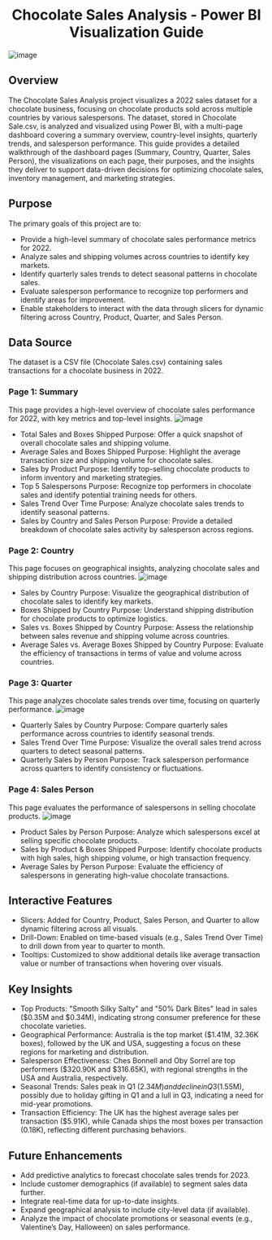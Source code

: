 <h1 align="center"> Chocolate Sales Analysis - Power BI Visualization Guide</h1>

![image](https://github.com/user-attachments/assets/b7b8636a-4e37-4c5b-a611-896ef0b6f9f9)

## Overview
The Chocolate Sales Analysis project visualizes a 2022 sales dataset for a chocolate business, focusing on chocolate products sold across multiple countries by various salespersons. The dataset, stored in Chocolate Sale.csv, is analyzed and visualized using Power BI, with a multi-page dashboard covering a summary overview, country-level insights, quarterly trends, and salesperson performance. This guide provides a detailed walkthrough of the dashboard pages (Summary, Country, Quarter, Sales Person), the visualizations on each page, their purposes, and the insights they deliver to support data-driven decisions for optimizing chocolate sales, inventory management, and marketing strategies.

## Purpose
The primary goals of this project are to:
- Provide a high-level summary of chocolate sales performance metrics for 2022.
- Analyze sales and shipping volumes across countries to identify key markets.
- Identify quarterly sales trends to detect seasonal patterns in chocolate sales.
- Evaluate salesperson performance to recognize top performers and identify areas for improvement.
- Enable stakeholders to interact with the data through slicers for dynamic filtering across Country, Product, Quarter, and Sales Person.

## Data Source
The dataset is a CSV file (Chocolate Sales.csv) containing sales transactions for a chocolate business in 2022.

### Page 1: Summary
This page provides a high-level overview of chocolate sales performance for 2022, with key metrics and top-level insights.
![image](https://github.com/user-attachments/assets/e94e1800-20fd-4f9b-ab3a-962eccd8fef5)

- Total Sales and Boxes Shipped
Purpose: Offer a quick snapshot of overall chocolate sales and shipping volume.
- Average Sales and Boxes Shipped
Purpose: Highlight the average transaction size and shipping volume for chocolate sales.
- Sales by Product
Purpose: Identify top-selling chocolate products to inform inventory and marketing strategies.
- Top 5 Salespersons
Purpose: Recognize top performers in chocolate sales and identify potential training needs for others.
- Sales Trend Over Time
Purpose: Analyze chocolate sales trends to identify seasonal patterns.
- Sales by Country and Sales Person
Purpose: Provide a detailed breakdown of chocolate sales activity by salesperson across regions.

### Page 2: Country
This page focuses on geographical insights, analyzing chocolate sales and shipping distribution across countries.
![image](https://github.com/user-attachments/assets/1032e00c-e239-4c18-9110-747d9e93b6a2)

- Sales by Country
Purpose: Visualize the geographical distribution of chocolate sales to identify key markets.
- Boxes Shipped by Country
Purpose: Understand shipping distribution for chocolate products to optimize logistics.
- Sales vs. Boxes Shipped by Country
Purpose: Assess the relationship between sales revenue and shipping volume across countries.
- Average Sales vs. Average Boxes Shipped by Country
Purpose: Evaluate the efficiency of transactions in terms of value and volume across countries.

### Page 3: Quarter
This page analyzes chocolate sales trends over time, focusing on quarterly performance.
![image](https://github.com/user-attachments/assets/bc8c4da1-7096-430b-a938-ab1bf2ea44f4)

- Quarterly Sales by Country
Purpose: Compare quarterly sales performance across countries to identify seasonal trends.
- Sales Trend Over Time
Purpose: Visualize the overall sales trend across quarters to detect seasonal patterns.
- Quarterly Sales by Person
Purpose: Track salesperson performance across quarters to identify consistency or fluctuations.

### Page 4: Sales Person
This page evaluates the performance of salespersons in selling chocolate products.
![image](https://github.com/user-attachments/assets/13d66ad0-02dd-420a-9ce3-cc8ba7114332)

- Product Sales by Person
Purpose: Analyze which salespersons excel at selling specific chocolate products.
- Sales by Product & Boxes Shipped
Purpose: Identify chocolate products with high sales, high shipping volume, or high transaction frequency.
- Average Sales by Person
Purpose: Evaluate the efficiency of salespersons in generating high-value chocolate transactions.

## Interactive Features
- Slicers: Added for Country, Product, Sales Person, and Quarter to allow dynamic filtering across all visuals.
- Drill-Down: Enabled on time-based visuals (e.g., Sales Trend Over Time) to drill down from year to quarter to month.
- Tooltips: Customized to show additional details like average transaction value or number of transactions when hovering over visuals.

## Key Insights
- Top Products: "Smooth Silky Salty" and "50% Dark Bites" lead in sales ($0.35M and $0.34M), indicating strong consumer preference for these chocolate varieties.
- Geographical Performance: Australia is the top market ($1.41M, 32.36K boxes), followed by the UK and USA, suggesting a focus on these regions for marketing and distribution.
- Salesperson Effectiveness: Ches Bonnell and Oby Sorrel are top performers ($320.90K and $316.65K), with regional strengths in the USA and Australia, respectively.
- Seasonal Trends: Sales peak in Q1 ($2.34M) and decline in Q3 ($1.55M), possibly due to holiday gifting in Q1 and a lull in Q3, indicating a need for mid-year promotions.
- Transaction Efficiency: The UK has the highest average sales per transaction ($5.91K), while Canada ships the most boxes per transaction (0.18K), reflecting different purchasing behaviors.

## Future Enhancements
- Add predictive analytics to forecast chocolate sales trends for 2023.
- Include customer demographics (if available) to segment sales data further.
- Integrate real-time data for up-to-date insights.
- Expand geographical analysis to include city-level data (if available).
- Analyze the impact of chocolate promotions or seasonal events (e.g., Valentine’s Day, Halloween) on sales performance.
